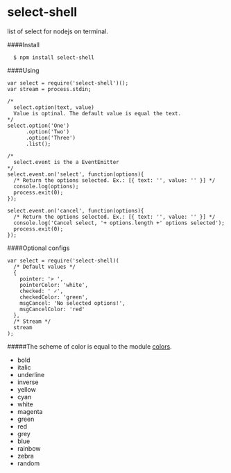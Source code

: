 select-shell
===============

list of select for nodejs on terminal.

####Install
```
  $ npm install select-shell
```

####Using
``` 
var select = require('select-shell')();
var stream = process.stdin;

/* 
  select.option(text, value)
  Value is optinal. The default value is equal the text.
*/
select.option('One')
      .option('Two')
      .option('Three')
      .list();

/*
  select.event is the a EventEmitter
*/
select.event.on('select', function(options){
  /* Return the options selected. Ex.: [{ text: '', value: '' }] */
  console.log(options);
  process.exit(0);
});

select.event.on('cancel', function(options){
  /* Return the options selected. Ex.: [{ text: '', value: '' }] */
  console.log('Cancel select, '+ options.length +' options selected');
  process.exit(0);
});
```

####Optional configs
```
var select = require('select-shell)(
  /* Default values */
  {
    pointer: '> ',
    pointerColor: 'white',
    checked: ' ✓',
    checkedColor: 'green',
    msgCancel: 'No selected options!',
    msgCancelColor: 'red'
  },
  /* Stream */
  stream
);
```
#####The scheme of color is equal to the module [colors](https://github.com/Marak/colors.js "module colors").

  - bold
  - italic
  - underline
  - inverse
  - yellow
  - cyan
  - white
  - magenta
  - green
  - red
  - grey
  - blue
  - rainbow
  - zebra
  - random